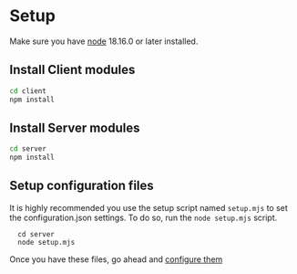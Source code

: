 # Setup

Make sure you have [node](https://nodejs.org/) 18.16.0 or later installed.

## Install Client modules

```sh
cd client
npm install
```

## Install Server modules

```sh
cd server
npm install
```

## Setup configuration files

It is highly recommended you use the setup script named `setup.mjs` to set the configuration.json settings. To do so, run the `node setup.mjs` script.

```
  cd server
  node setup.mjs
```


Once you have these files, go ahead and [configure them](CONFIGURATION.md)